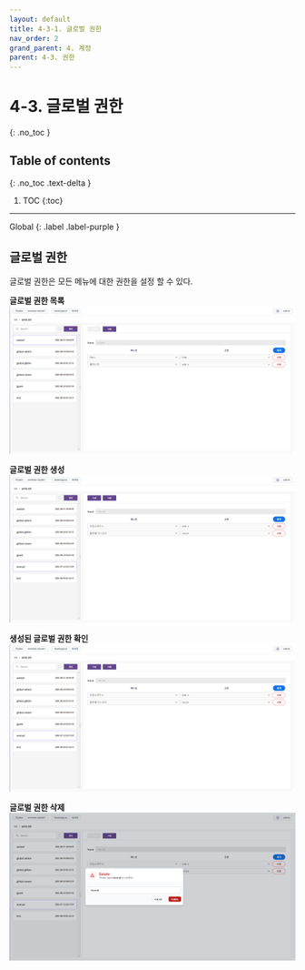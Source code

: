 ```yaml
---
layout: default
title: 4-3-1. 글로벌 권한
nav_order: 2
grand_parent: 4. 계정
parent: 4-3. 권한
---
```


# 4-3. 글로벌 권한
{: .no_toc }

## Table of contents
{: .no_toc .text-delta }

1. TOC
{:toc}

---

<div class="code-example" markdown="1">
Global
{: .label .label-purple }
</div>

## 글로벌 권한
글로벌 권한은 모든 메뉴에 대한 권한을 설정 할 수 있다.


**글로벌 권한 목록**
![4_account-auth-global.png](/assets/images/auth/4_account-auth-global.png)

**글로벌 권한 생성**
![4_account-auth-global-create-success.png](/assets/images/auth/4_account-auth-global-create-success.png)

**생성된 글로벌 권한 확인**
![4_account-auth-global-create-success.png](/assets/images/auth/4_account-auth-global-create-success.png)

**글로벌 권한 삭제**
![4_account-auth-global-delete-confirm.png](/assets/images/auth/4_account-auth-global-delete-confirm.png)
